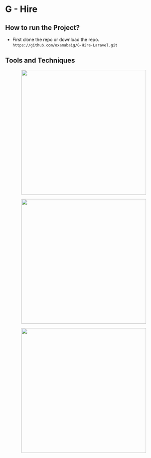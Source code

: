 # G - Hire



## How to run the Project?
*   First clone the repo or download the repo.
`https://github.com/oxamabaig/G-Hire-Laravel.git`


## Tools and Techniques
<p align="center"><img src="https://res.cloudinary.com/dtfbvvkyp/image/upload/v1566331377/laravel-logolockup-cmyk-red.svg" width="400"></p>
<p align="center"><img src="https://upload.wikimedia.org/wikipedia/commons/d/d9/Node.js_logo.svg" width="400"></p>
<p align="center"><img src="https://upload.wikimedia.org/wikipedia/commons/4/4f/PhpMyAdmin_logo.svg" width="400"></p>
